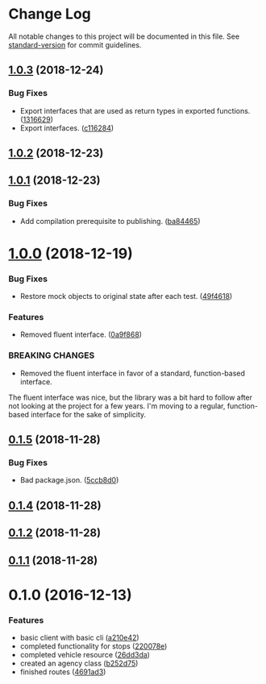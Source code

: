 # Change Log

All notable changes to this project will be documented in this file. See [standard-version](https://github.com/conventional-changelog/standard-version) for commit guidelines.

<a name="1.0.3"></a>
## [1.0.3](https://gitlab.com/cmcahoon/metro-realtime-client/compare/v1.0.2...v1.0.3) (2018-12-24)


### Bug Fixes

* Export interfaces that are used as return types in exported functions. ([1316629](https://gitlab.com/cmcahoon/metro-realtime-client/commit/1316629))
* Export interfaces. ([c116284](https://gitlab.com/cmcahoon/metro-realtime-client/commit/c116284))



<a name="1.0.2"></a>
## [1.0.2](https://gitlab.com/cmcahoon/metro-realtime-client/compare/v1.0.1...v1.0.2) (2018-12-23)



<a name="1.0.1"></a>
## [1.0.1](https://gitlab.com/cmcahoon/metro-realtime-client/compare/v1.0.0...v1.0.1) (2018-12-23)


### Bug Fixes

* Add compilation prerequisite to publishing. ([ba84465](https://gitlab.com/cmcahoon/metro-realtime-client/commit/ba84465))



<a name="1.0.0"></a>
# [1.0.0](https://gitlab.com/cmcahoon/metro-realtime-client/compare/v0.1.5...v1.0.0) (2018-12-19)


### Bug Fixes

* Restore mock objects to original state after each test. ([49f4618](https://gitlab.com/cmcahoon/metro-realtime-client/commit/49f4618))


### Features

* Removed fluent interface. ([0a9f868](https://gitlab.com/cmcahoon/metro-realtime-client/commit/0a9f868))


### BREAKING CHANGES

* Removed the fluent interface in favor of a standard, function-based interface.

The fluent interface was nice, but the library was a bit hard to follow after not looking at
the project for a few years. I'm moving to a regular, function-based interface for the sake
of simplicity.



<a name="0.1.5"></a>
## [0.1.5](https://gitlab.com/cmcahoon/metro-realtime-client/compare/v0.1.4...v0.1.5) (2018-11-28)


### Bug Fixes

* Bad package.json. ([5ccb8d0](https://gitlab.com/cmcahoon/metro-realtime-client/commit/5ccb8d0))



<a name="0.1.4"></a>
## [0.1.4](https://gitlab.com/cmcahoon/metro-realtime-client/compare/v0.1.2...v0.1.4) (2018-11-28)



<a name="0.1.2"></a>
## [0.1.2](https://gitlab.com/cmcahoon/metro-realtime-client/compare/v0.1.1...v0.1.2) (2018-11-28)



<a name="0.1.1"></a>
## [0.1.1](https://gitlab.com/cmcahoon/metro-realtime-client/compare/v0.1.0...v0.1.1) (2018-11-28)



<a name="0.1.0"></a>
# 0.1.0 (2016-12-13)


### Features

* basic client with basic cli ([a210e42](https://github.com/cwongprice/metro-realtime-client/commit/a210e42))
* completed functionality for stops ([220078e](https://github.com/cwongprice/metro-realtime-client/commit/220078e))
* completed vehicle resource ([26dd3da](https://github.com/cwongprice/metro-realtime-client/commit/26dd3da))
* created an agency class ([b252d75](https://github.com/cwongprice/metro-realtime-client/commit/b252d75))
* finished routes ([4691ad3](https://github.com/cwongprice/metro-realtime-client/commit/4691ad3))
